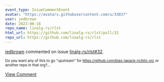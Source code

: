 ```yaml
---
event_type: IssueCommentEvent
avatar: "https://avatars.githubusercontent.com/u/3303?"
user: jedbrown
date: 2023-06-16
repo_name: linalg-rs/rlst
html_url: https://github.com/linalg-rs/rlst/pull/32
repo_url: https://github.com/linalg-rs/rlst
---
```


<a href='https://github.com/jedbrown' target='_blank'>jedbrown</a> commented on issue <a href='https://github.com/linalg-rs/rlst/pull/32' target='_blank'>linalg-rs/rlst#32</a>.

<small>Do you want any of this to go "upstream" for https://github.com/blas-lapack-rs/blis-src or another repo in that org?...</small>

<a href='https://github.com/linalg-rs/rlst/pull/32' target='_blank'>View Comment</a>